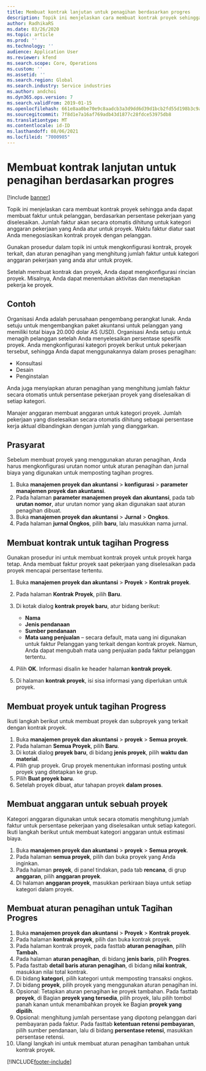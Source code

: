 ```yaml
---
title: Membuat kontrak lanjutan untuk penagihan berdasarkan progres
description: Topik ini menjelaskan cara membuat kontrak proyek sehingga anda dapat membuat faktur untuk pelanggan, berdasarkan persentase pekerjaan yang diselesaikan.
author: RadhikaRS
ms.date: 03/26/2020
ms.topic: article
ms.prod: ''
ms.technology: ''
audience: Application User
ms.reviewer: kfend
ms.search.scope: Core, Operations
ms.custom: ''
ms.assetid: ''
ms.search.region: Global
ms.search.industry: Service industries
ms.author: andchoi
ms.dyn365.ops.version: 7
ms.search.validFrom: 2019-01-15
ms.openlocfilehash: 661e8aa0be70e9c8aadcb3a3d9dd6d39d1bcb2fd55d198b3c9af19fc2d0ae9d3
ms.sourcegitcommit: 7f8d1e7a16af769adb43d1877c28fdce53975db8
ms.translationtype: MT
ms.contentlocale: id-ID
ms.lasthandoff: 08/06/2021
ms.locfileid: "7000985"
---
```

# <a name="create-advanced-contracts-for-billing-based-on-progress"></a>Membuat kontrak lanjutan untuk penagihan berdasarkan progres
[!include [banner](../includes/banner.md)]

Topik ini menjelaskan cara membuat kontrak proyek sehingga anda dapat membuat faktur untuk pelanggan, berdasarkan persentase pekerjaan yang diselesaikan. Jumlah faktur akan secara otomatis dihitung untuk kategori anggaran pekerjaan yang Anda atur untuk proyek. Waktu faktur diatur saat Anda menegosiasikan kontrak proyek dengan pelanggan.

Gunakan prosedur dalam topik ini untuk mengkonfigurasi kontrak, proyek terkait, dan aturan penagihan yang menghitung jumlah faktur untuk kategori anggaran pekerjaan yang anda atur untuk proyek.

Setelah membuat kontrak dan proyek, Anda dapat mengkonfigurasi rincian proyek. Misalnya, Anda dapat menentukan aktivitas dan menetapkan pekerja ke proyek.

## <a name="example"></a>Contoh

Organisasi Anda adalah perusahaan pengembang perangkat lunak. Anda setuju untuk mengembangkan paket akuntansi untuk pelanggan yang memiliki total biaya 20.000 dolar AS (USD). Organisasi Anda setuju untuk menagih pelanggan setelah Anda menyelesaikan persentase spesifik proyek. Anda mengkonfigurasi kategori proyek berikut untuk pekerjaan tersebut, sehingga Anda dapat menggunakannya dalam proses penagihan:

- Konsultasi
- Desain
- Penginstalan

Anda juga menyiapkan aturan penagihan yang menghitung jumlah faktur secara otomatis untuk persentase pekerjaan proyek yang diselesaikan di setiap kategori.

Manajer anggaran membuat anggaran untuk kategori proyek. Jumlah pekerjaan yang diselesaikan secara otomatis dihitung sebagai persentase kerja aktual dibandingkan dengan jumlah yang dianggarkan.

## <a name="prerequisites"></a>Prasyarat

Sebelum membuat proyek yang menggunakan aturan penagihan, Anda harus mengkonfigurasi urutan nomor untuk aturan penagihan dan jurnal biaya yang digunakan untuk memposting tagihan progres.

1. Buka **manajemen proyek dan akuntansi** \> **konfigurasi** \> **parameter manajemen proyek dan akuntansi**.
2. Pada halaman **parameter manajemen proyek dan akuntansi**, pada tab **urutan nomor**, atur urutan nomor yang akan digunakan saat aturan penagihan dibuat.
3. Buka **manajemen proyek dan akuntansi** \> **Jurnal** \> **Ongkos**.
4. Pada halaman **jurnal Ongkos**, pilih **baru**, lalu masukkan nama jurnal.

## <a name="create-a-contract-for-progress-billings"></a>Membuat kontrak untuk tagihan Progress

Gunakan prosedur ini untuk membuat kontrak proyek untuk proyek harga tetap. Anda membuat faktur proyek saat pekerjaan yang diselesaikan pada proyek mencapai persentase tertentu.

1. Buka **manajemen proyek dan akuntansi** \> **Proyek** \> **Kontrak proyek**.
2. Pada halaman **Kontrak Proyek**, pilih **Baru**.
3. Di kotak dialog **kontrak proyek baru**, atur bidang berikut:

    - **Nama**
    - **Jenis pendanaan**
    - **Sumber pendanaan**
    - **Mata uang penjualan** – secara default, mata uang ini digunakan untuk faktur Pelanggan yang terkait dengan kontrak proyek. Namun, Anda dapat mengubah mata uang penjualan pada faktur pelanggan tertentu.

4. Pilih **OK**. Informasi disalin ke header halaman **kontrak proyek**.
5. Di halaman **kontrak proyek**, isi sisa informasi yang diperlukan untuk proyek.

## <a name="create-a-project-for-progress-billings"></a>Membuat proyek untuk tagihan Progress

Ikuti langkah berikut untuk membuat proyek dan subproyek yang terkait dengan kontrak proyek.

1. Buka **manajemen proyek dan akuntansi** \> **proyek** \> **Semua proyek**.
2. Pada halaman **Semua Proyek**, pilih **Baru**.
3. Di kotak dialog **proyek baru**, di bidang **jenis proyek**, pilih **waktu dan material**.
4. Pilih grup proyek. Grup proyek menentukan informasi posting untuk proyek yang ditetapkan ke grup.
5. Pilih **Buat proyek baru**.
6. Setelah proyek dibuat, atur tahapan proyek **dalam proses**.

## <a name="create-a-budget-for-a-project"></a>Membuat anggaran untuk sebuah proyek

Kategori anggaran digunakan untuk secara otomatis menghitung jumlah faktur untuk persentase pekerjaan yang diselesaikan untuk setiap kategori. Ikuti langkah berikut untuk membuat kategori anggaran untuk estimasi biaya.

1. Buka **manajemen proyek dan akuntansi** \> **proyek** \> **Semua proyek**.
2. Pada halaman **semua proyek**, pilih dan buka proyek yang Anda inginkan.
3. Pada halaman **proyek**, di panel tindakan, pada tab **rencana**, di grup **anggaran**, pilih **anggaran proyek**.
4. Di halaman **anggaran proyek**, masukkan perkiraan biaya untuk setiap kategori dalam proyek.

## <a name="create-billing-rules-for-progress-billings"></a>Membuat aturan penagihan untuk Tagihan Progres

1. Buka **manajemen proyek dan akuntansi** \> **Proyek** \> **Kontrak proyek**.
2. Pada halaman **kontrak proyek**, pilih dan buka kontrak proyek.
3. Pada halaman kontrak proyek, pada fasttab **aturan penagihan**, pilih **Tambah**.
4. Pada halaman **aturan penagihan**, di bidang **jenis baris**, pilih **Progres**.
5. Pada fasttab **detail baris aturan penagihan**, di bidang **nilai kontrak**, masukkan nilai total kontrak.
6. Di bidang **kategori**, pilih kategori untuk memposting transaksi ongkos.
7. Di bidang **proyek**, pilih proyek yang menggunakan aturan penagihan ini.
8. Opsional: Tetapkan aturan penagihan ke proyek tambahan. Pada fasttab **proyek**, di Bagian **proyek yang tersedia**, pilih proyek, lalu pilih tombol panah kanan untuk menambahkan proyek ke Bagian **proyek yang dipilih**.
9. Opsional: menghitung jumlah persentase yang dipotong pelanggan dari pembayaran pada faktur. Pada fasttab **ketentuan retensi pembayaran**, pilih sumber pendanaan, lalu di bidang **persentase retensi**, masukkan persentase retensi.
10. Ulangi langkah ini untuk membuat aturan penagihan tambahan untuk kontrak proyek.


[!INCLUDE[footer-include](../includes/footer-banner.md)]
